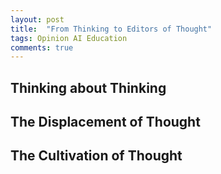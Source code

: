 ```yaml
---
layout: post
title:  "From Thinking to Editors of Thought"
tags: Opinion AI Education
comments: true
---
```


## Thinking about Thinking

## The Displacement of Thought

## The Cultivation of Thought
